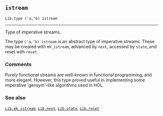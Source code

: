 ## `istream`

``` hol4
Lib.type ('a,'b) istream
```

------------------------------------------------------------------------

Type of imperative streams.

The type `('a,'b) istream` is an abstract type of imperative streams.
These may be created with `mk_istream`, advanced by `next`, accessed by
`state`, and reset with `reset`.

### Comments

Purely functional streams are well-known in functional programming, and
more elegant. However, this type proved useful in implementing some
imperative 'gensym'-like algorithms used in HOL.

### See also

[`Lib.mk_istream`](#Lib.mk_istream), [`Lib.next`](#Lib.next),
[`Lib.state`](#Lib.state), [`Lib.reset`](#Lib.reset)
